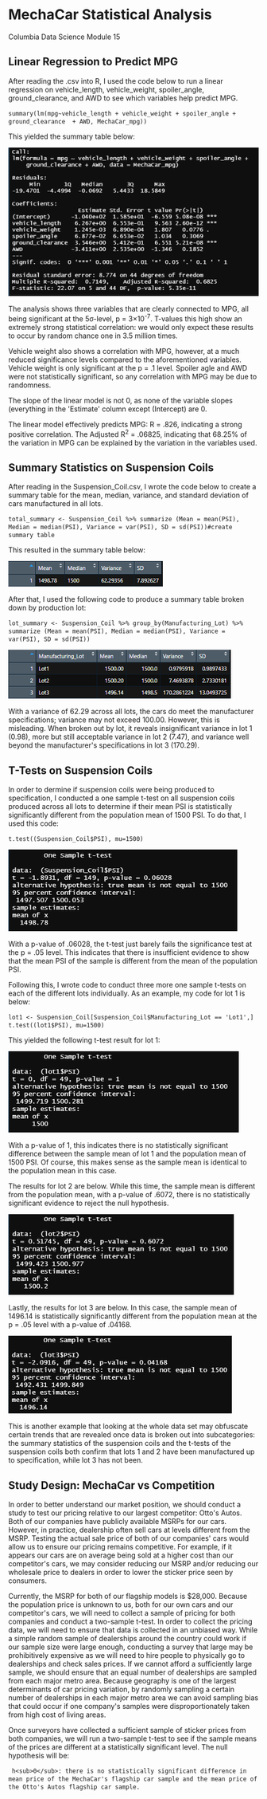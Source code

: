 # MechaCar Statistical Analysis
Columbia Data Science Module 15


## Linear Regression to Predict MPG
After reading the .csv into R, I used the code below to run a linear regression on vehicle_length, vehicle_weight, spoiler_angle, ground_clearance, and AWD to see which variables help predict MPG. 

```
summary(lm(mpg~vehicle_length + vehicle_weight + spoiler_angle + ground_clearance  + AWD, MechaCar_mpg))
```
This yielded the summary table below: 

![del_1_printout.PNG](Resources/del_1_printout.PNG)

The analysis shows three variables that are clearly connected to MPG, all being significant at the 5σ-level, p = 3×10<sup>-7</sup>. T-values this high show an extremely strong statistical correlation: we would only expect these results to occur by random chance one in 3.5 million times.

Vehicle weight also shows a correlation with MPG, however, at a much reduced significance levels compared to the aforementioned variables. Vehicle weight is only significant at the p = .1 level. Spoiler agle and AWD were not statistically significant, so any correlation with MPG may be due to randomness. 

The slope of the linear model is not 0, as none of the variable slopes (everything in the 'Estimate' column except (Intercept) are 0.

The linear model effectively predicts MPG: R = .826, indicating a strong positive correlation. The Adjusted R<sup>2</sup> = .06825, indicating that 68.25% of the variation in MPG can be explained by the variation in the variables used.


## Summary Statistics on Suspension Coils

After reading in the Suspension_Coil.csv, I wrote the code below to create a summary table for the mean, median, variance, and standard deviation of cars manufactured in all lots. 

```
total_summary <- Suspension_Coil %>% summarize (Mean = mean(PSI), Median = median(PSI), Variance = var(PSI), SD = sd(PSI))#create summary table
```
This resulted in the summary table below: 

![total_summary.PNG](Resources/total_summary.PNG)

After that, I used the following code to produce a summary table broken down by production lot: 

```
lot_summary <- Suspension_Coil %>% group_by(Manufacturing_Lot) %>% summarize (Mean = mean(PSI), Median = median(PSI), Variance = var(PSI), SD = sd(PSI))
```

![lot_summary.PNG](Resources/lot_summary.PNG)

With a variance of 62.29 across all lots, the cars do meet the manufacturer specifications; variance may not exceed 100.00. However, this is misleading. When broken out by lot, it reveals insignificant variance in lot 1 (0.98), more but still acceptable variance in lot 2 (7.47), and variance well beyond the manufacturer's specifications in lot 3 (170.29).

## T-Tests on Suspension Coils

In order to dermine if suspension coils were being produced to specification, I conducted a one sample t-test on all suspension coils produced across all lots to determine if their mean PSI is statistically significantly different from the population mean of 1500 PSI. To do that, I used this code: 

```
t.test((Suspension_Coil$PSI), mu=1500)
```

![total_psi_t-test.PNG](Resources/total_psi_t-test.PNG)

With a p-value of .06028, the t-test just barely fails the significance test at the p = .05 level. This indicates that there is insufficient evidence to show that the mean PSI of the sample is different from the mean of the population PSI. 

Following this, I wrote code to conduct three more one sample t-tests on each of the different lots individually. As an example, my code for lot 1 is below: 

```
lot1 <- Suspension_Coil[Suspension_Coil$Manufacturing_Lot == 'Lot1',]
t.test((lot1$PSI), mu=1500)
```

This yielded the following t-test result for lot 1: 

![lot1_psi_t-test.PNG](Resources/lot1_psi_t-test.PNG)

With a p-value of 1, this indicates there is no statistically significant difference between the sample mean of lot 1 and the population mean of 1500 PSI. Of course, this makes sense as the sample mean is identical to the population mean in this case. 

The results for lot 2 are below. While this time, the sample mean is different from the population mean, with a p-value of .6072, there is no statistically significant evidence to reject the null hypothesis. 

![lot2_psi_t-test.PNG](Resources/lot2_psi_t-test.PNG)

Lastly, the results for lot 3 are below. In this case, the sample mean of 1496.14 is statistically significantly different from the population mean at the p = .05 level with a p-value of .04168.

![lot3_psi_t-test.PNG](Resources/lot3_psi_t-test.PNG)

This is another example that looking at the whole data set may obfuscate certain trends that are revealed once data is broken out into subcategories: the summary statistics of the suspension coils and the t-tests of the suspension coils both confirm that lots 1 and 2 have been manufactured up to specification, while lot 3 has not been.

## Study Design: MechaCar vs Competition

In order to better understand our market position, we should conduct a study to test our pricing relative to our largest competitor: Otto's Autos. Both of our companies have publicly available MSRPs for our cars. However, in practice, dealership often sell cars at levels different from the MSRP. Testing the actual sale price of both of our companies' cars would allow us to ensure our pricing remains competitive. For example, if it appears our cars are on average being sold at a higher cost than our competitor's cars, we may consider reducing our MSRP and/or reducing our wholesale price to dealers in order to lower the sticker price seen by consumers. 

Currently, the MSRP for both of our flagship models is $28,000. Because the population price is unknown to us, both for our own cars and our competitor's cars, we will need to collect a sample of pricing for both companies and conduct a two-sample t-test. In order to collect the pricing data, we will need to ensure that data is collected in an unbiased way. While a simple random sample of dealerships around the country could work if our sample size were large enough, conducting a survey that large may be prohibitively expensive as we will need to hire people to physically go to dealerships and check sales prices. If we cannot afford a sufficiently large sample, we should ensure that an equal number of dealerships are sampled from each major metro area. Because geography is one of the largest determinants of car pricing variation, by randomly sampling a certain number of dealerships in each major metro area we can avoid sampling bias that could occur if one company's samples were disproportionately taken from high cost of living areas.

Once surveyors have collected a sufficient sample of sticker prices from both companies, we will run a two-sample t-test to see if the sample means of the prices are different at a statistically significant level. The null hypothesis will be: 

```
 h<sub>0</sub>: there is no statistically significant difference in mean price of the MechaCar's flagship car sample and the mean price of the Otto's Autos flagship car sample.
 ```
